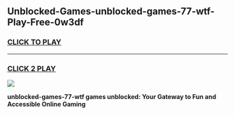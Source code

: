 
## Unblocked-Games-unblocked-games-77-wtf-Play-Free-0w3df
<h3>
<a href="https://premium76.site?title=unblocked-games-77-wtf&ref=23A">CLICK TO PLAY</a></h3>
<hr>

<h3>
<a href="https://premium76.site?title=unblocked-games-77-wtf&ref=23A">CLICK 2 PLAY</a>
  
</h3>

<a href="https://premium76.site?title=unblocked-games-77-wtf&ref=23A"><img src="https://clearcache.store/games.png"></a>


**unblocked-games-77-wtf games unblocked: Your Gateway to Fun and Accessible Online Gaming**
